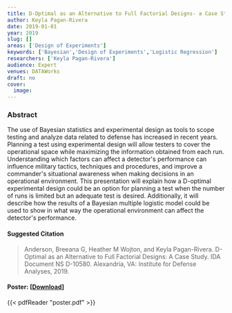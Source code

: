 ```yaml
---
title: D-Optimal as an Alternative to Full Factorial Designs- a Case Study
author: Keyla Pagan-Rivera
date: 2019-01-01
year: 2019
slug: []
areas: ['Design of Experiments']
keywords: ['Bayesian','Design of Experiments','Logistic Regression']
researchers: ['Keyla Pagan-Rivera']
audience: Expert
venues: DATAWorks
draft: no
cover:
  image: 
---
```




### Abstract
The use of Bayesian statistics and experimental design as tools to scope testing and analyze data related to defense has increased in recent years. Planning a test using experimental design will allow testers to cover the operational space while maximizing the information obtained from each run. Understanding which factors can affect a detector's performance can influence military tactics, techniques and procedures, and improve a commander's situational awareness when making decisions in an operational environment. This presentation will explain how a D-optimal experimental design could be an option for planning a test when the number of runs is limited but an adequate test is desired. Additionally, it will describe how the results of a Bayesian multiple logistic model could be used to show in what way the operational environment can affect the detector's performance.

#### Suggested Citation
> Anderson, Breeana G, Heather M Wojton, and Keyla Pagan-Rivera. D-Optimal as an Alternative to Full Factorial Designs: A Case Study. IDA Document NS D-10580. Alexandria, VA: Institute for Defense Analyses, 2019.





#### Poster: [[Download](poster.pdf)]
{{< pdfReader "poster.pdf" >}}
